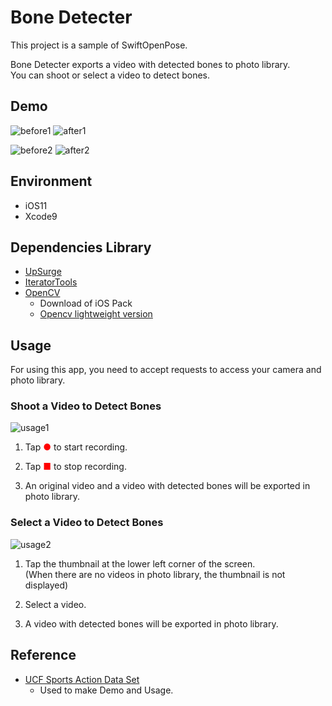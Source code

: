 # Bone Detecter  

This project is a sample of SwiftOpenPose.  

Bone Detecter exports a video with detected bones to photo library.  
You can shoot or select a video to detect bones.

## Demo  

![before1](images/before1.gif)
![after1](images/after1.gif)

![before2](images/before2.gif)
![after2](images/after2.gif)

## Environment  
* iOS11  
* Xcode9  

## Dependencies Library

* [UpSurge](https://github.com/aleph7/Upsurge)
* [IteratorTools](https://github.com/mpangburn/IteratorTools)
* [OpenCV](https://opencv.org/releases.html)
  * Download of iOS Pack
  * [Opencv lightweight version](doc/openpose_minimum.md)

## Usage  

For using this app, you need to accept requests to access your camera and photo library.

### Shoot a Video to Detect Bones  

![usage1](images/usage1.gif)

1. Tap <font color="red">●</font> to start recording.  

1. Tap <font color="red">■</font> to stop recording.  

1. An original video and a video with detected bones will be exported in photo library.  

### Select a Video to Detect Bones  

![usage2](images/usage2.gif)

1. Tap the thumbnail at the lower left corner of the screen.  
(When there are no videos in photo library, the thumbnail is not displayed)  

1. Select a video.  

1. A video with detected bones will be exported in photo library.  

## Reference

* [UCF Sports Action Data Set](http://crcv.ucf.edu/data/UCF_Sports_Action.php)
    * Used to make Demo and Usage.